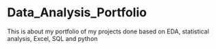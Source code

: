 # Data_Analysis_Portfolio
This is about my portfolio of  my projects done based on EDA, statistical analysis, Excel, SQL and python 
